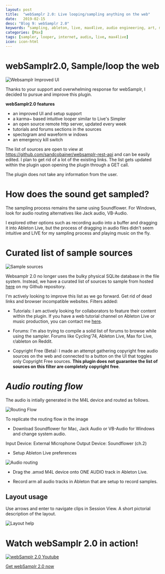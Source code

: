 ```yaml
---
layout: post
title:  "webSamplr 2.0: Live looping/sampling anything on the web"
date:   2019-02-15
desc: "Blog 9: webSamplr 2.0"
keywords: “sampling, ableton, live, max4live, audio engineering, art, music, music technology, computer science, internet, browser, samplers,music producers, midi, karma, looper, reverse"
categories: [Max]
tags: [sampler, looper, internet, audio, live, max4live]
icon: icon-html
---
```


# **webSamplr2.0, Sample/loop the web**

<img src="{{ site.baseurl }}/_posts/websamplr/plugin-firstlook.png" alt="Websamplr Improved UI" class="center" />

Thanks to your support and overwhelming response for webSamplr, I decided to pursue and improve this plugin. 

**webSamplr2.0 features**
 
 - an improved UI and setup support
 - a karma~ based intuitive looper similar to Live's Simpler
 - an open source remote http server, updated every week 
 - tutorials and forums sections in the sources
 - spectogram and waveform w
indows
- an emergency kill switch

The list of sources are open to view at https://github.com/sandcobainer/websamplr-rest-api and can be easily edited. I plan to get rid of a lot of the existing links. The list gets updated within the plugin upon opening the plugin through a GET call. 

The plugin does not take any information from the user.

# **How does the sound get sampled?**
The sampling process remains the same using Soundflower. For Windows, look for audio routing alternatives like Jack audio, VB-Audio.

I explored other options such as recording audio into a buffer and dragging it into Ableton Live, but the process of dragging in audio files didn't seem intuitive and LIVE for my sampling process and playing music on the fly.


# Curated list of sample sources 

<img src="{{ site.baseurl }}/static/assets/img/blog/websamplr/sources.png" alt="Sample sources" class="center" />

Websamplr 2.0 no longer uses the bulky physical SQLite database in the file system. Instead, we have a curated list of sources to sample from hosted [here](https://github.com/sandcobainer/websamplr-rest-api/) on my Github repository. 

I'm actively looking to improve this list as we go forward. Get rid of dead links and browser incompatible websites. Filters added: 

- Tutorials: I am actively looking for collaborators to feature their content within the plugin. If you have a web tutorial channel on Ableton Live or music production, you can contact me [here](https://sandcobainer.github.io/audioblog-/).

- Forums: I'm also trying to compile a solid list of forums to browse while using the sampler. Forums like Cycling'74, Ableton Live, Max for Live, r/ableton on Reddit. 

- Copyright Free (Beta): I made an attempt gathering copyright free audio sources on the web and connected to a button on the UI that toggles only Copyright Free sources. **This plugin does not guarantee the list of sources on this filter are completely copyright free**.


# *Audio routing flow*

The audio is intially generated in the M4L device and routed as follows. 

<img src="{{ site.baseurl }}/static/assets/img/blog/routing-flow.png" alt="Routing Flow" class="center" />

To replicate the routing flow in the image
- Download Soundflower for Mac, Jack Audio or VB-Audio for Windows and change system audio. 

Input Device: External Microphone
Output Device: Soundflower (ch.2)
   
- Setup Ableton Live preferences  

<img src="{{ site.baseurl }}/static/assets/img/blog/websamplr/audiorouting.png" alt="Audio routing" class="center" />

- Drag the .amxd M4L device onto ONE AUDIO track in Ableton Live. 

- Record arm all audio tracks in Ableton that are setup to record samples. 

## Layout usage

Use arrows and enter to navigate clips in Session View. A short pictorial description of the layout. 

<img src="{{ site.baseurl }}/static/assets/img/blog/websamplr/usage.png" alt="Layout help" class="center" />


# Watch webSamplr 2.0 in action!

[![webSamplr 2.0 Youtube](https://img.youtube.com/vi/6XijyJpCX8s/0.jpg)](https://youtu.be/6XijyJpCX8s)

<script src="https://gumroad.com/js/gumroad.js"></script>
<a class="gumroad-button" href="https://gum.co/websamplr?wanted=true" target="_blank">Get webSamplr 2.0 now</a>

